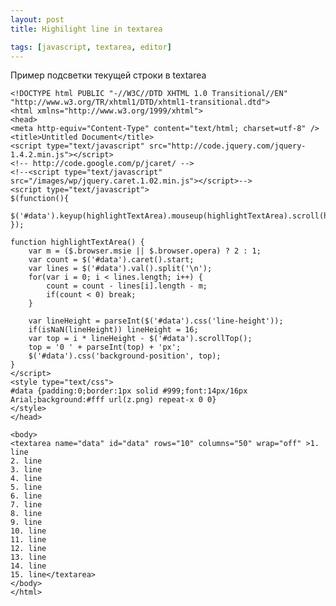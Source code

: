 ```yaml
---
layout: post
title: Highilight line in textarea

tags: [javascript, textarea, editor]
---
```


Пример подсветки текущей строки в textarea

    <!DOCTYPE html PUBLIC "-//W3C//DTD XHTML 1.0 Transitional//EN" "http://www.w3.org/TR/xhtml1/DTD/xhtml1-transitional.dtd">
    <html xmlns="http://www.w3.org/1999/xhtml">
    <head>
    <meta http-equiv="Content-Type" content="text/html; charset=utf-8" />
    <title>Untitled Document</title>
    <script type="text/javascript" src="http://code.jquery.com/jquery-1.4.2.min.js"></script>
    <!-- http://code.google.com/p/jcaret/ -->
	<!--<script type="text/javascript" src="/images/wp/jquery.caret.1.02.min.js"></script>-->
    <script type="text/javascript">
    $(function(){
        $('#data').keyup(highlightTextArea).mouseup(highlightTextArea).scroll(highlightTextArea);
    });

    function highlightTextArea() {
        var m = ($.browser.msie || $.browser.opera) ? 2 : 1;
        var count = $('#data').caret().start;
        var lines = $('#data').val().split('\n');
        for(var i = 0; i < lines.length; i++) {
            count = count - lines[i].length - m;
            if(count < 0) break;
        }

        var lineHeight = parseInt($('#data').css('line-height'));
        if(isNaN(lineHeight)) lineHeight = 16;
        var top = i * lineHeight - $('#data').scrollTop();
        top = '0 ' + parseInt(top) + 'px';
        $('#data').css('background-position', top);
    }
    </script>
    <style type="text/css">
    #data {padding:0;border:1px solid #999;font:14px/16px Arial;background:#fff url(z.png) repeat-x 0 0}
    </style>
    </head>

    <body>
    <textarea name="data" id="data" rows="10" columns="50" wrap="off" >1. line
    2. line
    3. line
    4. line
    5. line
    6. line
    7. line
    8. line
    9. line
    10. line
    11. line
    12. line
    13. line
    14. line
    15. line</textarea>
    </body>
    </html>
